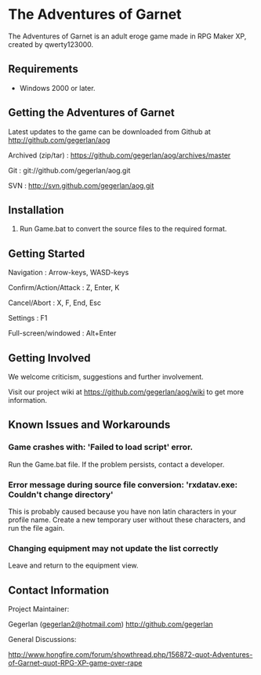 # The Adventures of Garnet

The Adventures of Garnet is an adult eroge game made in RPG Maker XP, created by qwerty123000.


## Requirements

* Windows 2000 or later.


## Getting the Adventures of Garnet

Latest updates to the game can be downloaded from Github at http://github.com/gegerlan/aog

Archived (zip/tar) : https://github.com/gegerlan/aog/archives/master

Git : git://github.com/gegerlan/aog.git

SVN : http://svn.github.com/gegerlan/aog.git


## Installation

1. Run Game.bat to convert the source files to the required format.


## Getting Started

Navigation : Arrow-keys, WASD-keys

Confirm/Action/Attack : Z, Enter, K

Cancel/Abort : X, F, End, Esc

Settings : F1

Full-screen/windowed : Alt+Enter


## Getting Involved

We welcome criticism, suggestions and further involvement.

Visit our project wiki at https://github.com/gegerlan/aog/wiki to get more information.


## Known Issues and Workarounds

### Game crashes with: 'Failed to load script' error.

Run the Game.bat file. If the problem persists, contact a developer.

### Error message during source file conversion: 'rxdatav.exe: Couldn't change directory'

This is probably caused because you have non latin characters in your profile name. Create a new temporary user without these characters, and run the file again.

### Changing equipment may not update the list correctly

Leave and return to the equipment view.

## Contact Information

Project Maintainer:

Gegerlan (gegerlan2@hotmail.com) http://github.com/gegerlan


General Discussions:

http://www.hongfire.com/forum/showthread.php/156872-quot-Adventures-of-Garnet-quot-RPG-XP-game-over-rape
